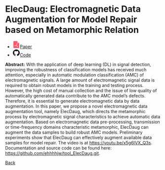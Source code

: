 # ElecDaug: Electromagnetic Data Augmentation for Model Repair based on Metamorphic Relation

* <img src="../../icons/pdf.png" width="24px">[Paper](./ElecDaug_Electromagnetic_Data_Augmentation_for_Model_Repair_based_on_Metamorphic_Relation.pdf)
* <img src="../../icons/github.png" width="24px">[Code](https://github.com/ehhhhjw/tool_ElecDaug)

**Abstract:** With the application of deep learning (DL) in signal detection, improving the robustness of classification models has received much attention, especially in automatic modulation classification (AMC) of electromagnetic signals. A large amount of electromagnetic signal data is required to obtain robust models in the training and testing process. However, the high cost of manual collection and the issue of low quality of automatically generated data contribute to the AMC model’s defects. Therefore, it is essential to generate electromagnetic data by data augmentation. In this paper, we propose a novel electromagnetic data augmentation tool, namely ElecDaug, which directs the metamorphic process by electromagnetic signal characteristics to achieve automatic data augmentation. Based on electromagnetic data pre-processing, transmission or time-frequency domains characteristic metamorphic, ElecDaug can augment the data samples to build robust AMC models. Preliminary experiments show that ElecDaug can effectively augment available data samples for model repair. The video is at https://youtu.be/x5g6IVX_Q3s. Documentation and source code can be found here: https://github.com/ehhhhjw/tool_ElecDaug.git.

[Back](../../README.md)